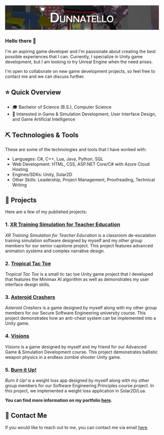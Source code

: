 <p align="center"><img src="Header.png" /></p>

### Hello there 🌊
<p>I'm an aspiring game developer and I'm passionate about creating the best possible experiences that I can. Currently, I specialize in Unity game development, but I am looking to try Unreal Engine when the need arises.</p>

I'm open to collaborate on new game development projects, so feel free to contact me and we can discuss further.

## ⭐ Quick Overview
- 🎓 Bachelor of Science (B.S.), Computer Science
- 🧐 Interested in Game & Simulation Development, User Interface Design, and Game Artificial Intelligence

## ⛏️ Technologies & Tools
These are some of the technologies and tools that I have worked with:
- Languages: C#, C++, Lua, Java, Python, SQL
- Web Development: HTML, CSS, ASP.NET Core/C# with Azure Cloud Hosting
- Engines/SDKs: Unity, Solar2D
- Other Skills: Leadership, Project Management, Proofreading, Technical Writing

## 🚀 Projects
<p>Here are a few of my published projects:</p>

### 1. [XR Training Simulation for Teacher Education](https://dunnatello.com/Projects/XRSimulation)
<p><i>XR Training Simulation for Teacher Education</i> is a classroom de-escalation training simulation software designed by myself and my other group members for our senior capstone project. This project features advanced animation systems and complex narrative design.</p>

### 2. [Tropical Tac Toe](https://github.com/Dunnatello/TropicalTacToe)
<p><i>Tropical Tac Toe</i> is a small tic tac toe Unity game project that I developed that features the Minimax AI algorithm as well as demonstrates my user interface design skills.</p>

### 3. [Asteroid Crashers](https://github.com/Dunnatello/AsteroidCrashers/)
<p><i>Asteroid Crashers</i> is a game designed by myself along with my other group members for our Secure Software Engineering university course. This project demonstrates how an anti-cheat system can be implemented into a Unity game.</p>

### 4. [Visions](https://github.com/Dunnatello-DifferentFusion/Visions)
<p><i>Visions</i> is a game designed by myself and my friend for our Advanced Game & Simulation Development course. This project demonstrates ballistic weapon physics in a endless zombie shooter Unity game.</p>

### 5. [Burn it Up!](https://github.com/Dunnatello/BurnItUp)
<p><i>Burn it Up!</i> is a weight loss app designed by myself along with my other group members for our Software Engineering Principles course project. In this project, we implemented a weight loss application in Solar2D/Lua.</p>

<b>You can find more information on my portfolio [here](https://dunnatello.com).</b>
## 📨 Contact Me
If you would like to reach out to me, you can contact me via email [here](mailto:dunnatello@dunnatello.com).
